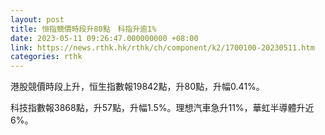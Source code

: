 ```yaml
---
layout: post
title: 恒指競價時段升80點　科指升逾1%
date: 2023-05-11 09:26:47.000000000 +08:00
link: https://news.rthk.hk/rthk/ch/component/k2/1700100-20230511.htm
categories: rthk
---
```


港股競價時段上升，恒生指數報19842點，升80點，升幅0.41%。

科技指數報3868點，升57點，升幅1.5%。理想汽車急升11%，華虹半導體升近6%。
